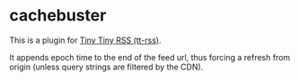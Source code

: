 # cachebuster
This is a plugin for [Tiny Tiny RSS (tt-rss)](https://tt-rss.org/).

It appends epoch time to the end of the feed url, thus forcing a refresh from origin (unless query strings are filtered by the CDN).
